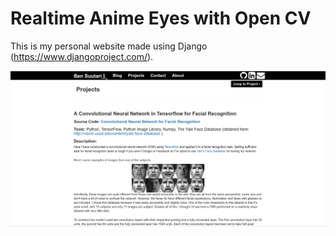 #      Realtime Anime Eyes with Open CV        #


This is my personal website made using Django (https://www.djangoproject.com/).

![alt text](images/Projects_Screenshot.png "Ben Suutari Personal Website")

